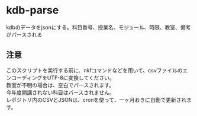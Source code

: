 # kdb-parse
kdbのデータをjsonにする。科目番号、授業名、モジュール、時限、教室、備考がパースされる

## 注意
このスクリプトを実行する前に、nkfコマンドなどを用いて、csvファイルのエンコーディングをUTF-8に変換してください。  
教室が不明の場合は、空白でパースされます。  
今年度開講されない科目はパースされません。  
レポジトリ内のCSVとJSONは、cronを使って、一ヶ月おきに自動で更新されます。
